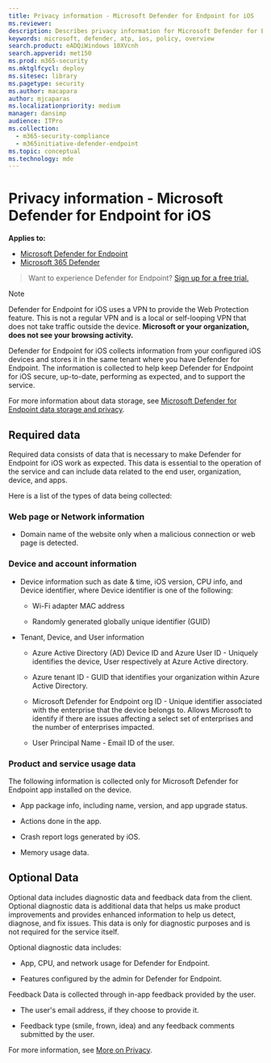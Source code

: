 ```yaml
---
title: Privacy information - Microsoft Defender for Endpoint for iOS
ms.reviewer: 
description: Describes privacy information for Microsoft Defender for Endpoint for iOS
keywords: microsoft, defender, atp, ios, policy, overview
search.product: eADQiWindows 10XVcnh
search.appverid: met150
ms.prod: m365-security
ms.mktglfcycl: deploy
ms.sitesec: library
ms.pagetype: security
ms.author: macapara
author: mjcaparas
ms.localizationpriority: medium
manager: dansimp
audience: ITPro
ms.collection: 
  - m365-security-compliance
  - m365initiative-defender-endpoint
ms.topic: conceptual
ms.technology: mde
---
```


# Privacy information - Microsoft Defender for Endpoint for iOS

**Applies to:**
- [Microsoft Defender for Endpoint](https://go.microsoft.com/fwlink/?linkid=2154037)
- [Microsoft 365 Defender](https://go.microsoft.com/fwlink/?linkid=2118804)

> Want to experience Defender for Endpoint? [Sign up for a free trial.](https://www.microsoft.com/microsoft-365/windows/microsoft-defender-atp?ocid=docs-wdatp-investigateip-abovefoldlink)

> [!NOTE]
> Defender for Endpoint for iOS uses a VPN to provide the Web Protection feature. This is not a regular VPN and is a local or self-looping VPN that does not take traffic outside the device. **Microsoft or your organization, does not see your browsing activity.**

Defender for Endpoint for iOS collects information from your configured iOS devices and stores it in the same tenant where you have Defender for Endpoint. The information is collected to help keep Defender for Endpoint for iOS secure, up-to-date, performing as expected, and to support the service.

For more information about data storage, see [Microsoft Defender for Endpoint data storage and privacy](data-storage-privacy.md).

## Required data 

Required data consists of data that is necessary to make Defender for Endpoint for iOS work as expected. This data is essential to the operation of the service and can include data related to the end user, organization, device, and apps. 

Here is a list of the types of data being collected: 

### Web page or Network information 

- Domain name of the website only when a malicious connection or web page is detected. 

### Device and account information 

- Device information such as date & time, iOS version, CPU info, and Device identifier, where Device identifier is one of the following: 

    - Wi-Fi adapter MAC address 

    - Randomly generated globally unique identifier (GUID) 

- Tenant, Device, and User information 

    - Azure Active Directory (AD) Device ID and Azure User ID - Uniquely identifies the device, User respectively at Azure Active directory. 

    - Azure tenant ID - GUID that identifies your organization within Azure Active Directory. 

    - Microsoft Defender for Endpoint org ID - Unique identifier associated with the enterprise that the device belongs to. Allows Microsoft to identify if there are issues affecting a select set of enterprises and the number of enterprises impacted. 

    - User Principal Name - Email ID of the user. 

### Product and service usage data 

The following information is collected only for Microsoft Defender for Endpoint app installed on the device. 

- App package info, including name, version, and app upgrade status. 

- Actions done in the app. 

- Crash report logs generated by iOS. 

- Memory usage data. 

## Optional Data 

Optional data includes diagnostic data and feedback data from the client. Optional diagnostic data is additional data that helps us make product improvements and provides enhanced information to help us detect, diagnose, and fix issues. This data is only for diagnostic purposes and is not required for the service itself. 

Optional diagnostic data includes: 

- App, CPU, and network usage for Defender for Endpoint. 

- Features configured by the admin for Defender for Endpoint. 

Feedback Data is collected through in-app feedback provided by the user. 

- The user's email address, if they choose to provide it.

- Feedback type (smile, frown, idea) and any feedback comments submitted by the user. 

For more information, see [More on Privacy](https://aka.ms/mdatpiosprivacystatement).


